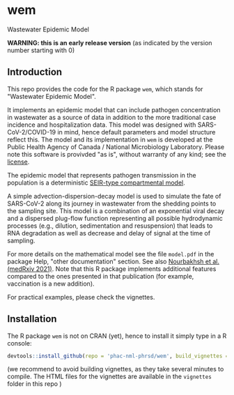# wem
Wastewater Epidemic Model

**WARNING: this is an early release version** (as indicated by the version number starting with 0)

## Introduction 

This repo provides the code for the R package `wem`, which stands for "Wastewater Epidemic Model". 

It implements an epidemic model that can include pathogen concentration in wastewater as a source of data in addition to the more traditional case incidence and hospitalization data. This model was designed with SARS-CoV-2/COVID-19 in mind, hence default parameters and model structure reflect this. The model and its implementation in `wem` is developed at the Public Health Agency of Canada / National Microbiology Laboratory. Please note this software is provivded "as is", without warranty of any kind; see the [license](LICENSE).

The epidemic model that represents pathogen transmission in the population is a deterministic [SEIR-type compartmental model](https://en.wikipedia.org/wiki/Compartmental_models_in_epidemiology). 

A simple advection-dispersion-decay model is used to simulate the fate of SARS-CoV-2
along its journey in wastewater from the shedding points to the sampling site. 
This model is a combination of an exponential viral decay and a dispersed plug-flow function representing all possible hydrodynamic processes (e.g., dilution, sedimentation and
resuspension) that leads to RNA degradation as well as decrease and delay of signal at the time of sampling.

For more details on the mathematical model see the file `model.pdf` in the package Help, "other documentation" section. See also [Nourbakhsh et al. (medRxiv 2021)](https://www.medrxiv.org/content/10.1101/2021.07.19.21260773v1). Note that this R package implements additional features compared to the ones presented in that publication (for example, vaccination is a new addition).

For practical examples, please check the vignettes.

## Installation

The R package `wem` is not on CRAN (yet), hence to install it simply type in a R console:

``` r
devtools::install_github(repo = 'phac-nml-phrsd/wem', build_vignettes = FALSE)
```

(we recommend to avoid building vignettes, as they take several minutes to compile. The HTML files for the vignettes are available in the `vignettes` folder in this repo )
